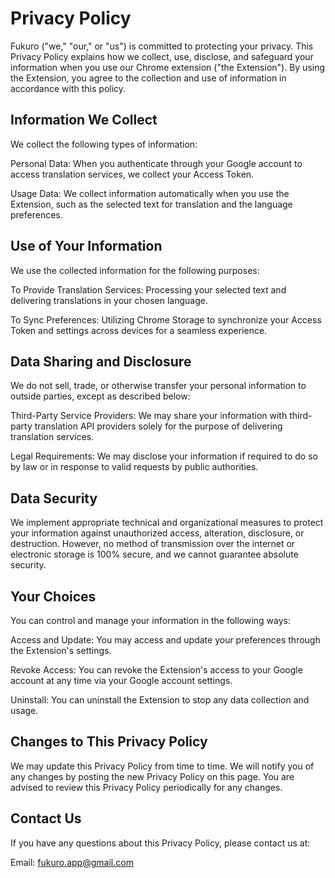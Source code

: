 # Privacy Policy

Fukuro ("we," "our," or "us") is committed to protecting your privacy. This Privacy Policy explains how we collect, use, disclose, and safeguard your information when you use our Chrome extension ("the Extension"). By using the Extension, you agree to the collection and use of information in accordance with this policy.

## Information We Collect

We collect the following types of information:

Personal Data: When you authenticate through your Google account to access translation services, we collect your Access Token.

Usage Data: We collect information automatically when you use the Extension, such as the selected text for translation and the language preferences.

## Use of Your Information

We use the collected information for the following purposes:

To Provide Translation Services: Processing your selected text and delivering translations in your chosen language.

To Sync Preferences: Utilizing Chrome Storage to synchronize your Access Token and settings across devices for a seamless experience.

## Data Sharing and Disclosure

We do not sell, trade, or otherwise transfer your personal information to outside parties, except as described below:

Third-Party Service Providers: We may share your information with third-party translation API providers solely for the purpose of delivering translation services.

Legal Requirements: We may disclose your information if required to do so by law or in response to valid requests by public authorities.

## Data Security

We implement appropriate technical and organizational measures to protect your information against unauthorized access, alteration, disclosure, or destruction. However, no method of transmission over the internet or electronic storage is 100% secure, and we cannot guarantee absolute security.

## Your Choices

You can control and manage your information in the following ways:

Access and Update: You may access and update your preferences through the Extension's settings.

Revoke Access: You can revoke the Extension's access to your Google account at any time via your Google account settings.

Uninstall: You can uninstall the Extension to stop any data collection and usage.

## Changes to This Privacy Policy

We may update this Privacy Policy from time to time. We will notify you of any changes by posting the new Privacy Policy on this page. You are advised to review this Privacy Policy periodically for any changes.

## Contact Us

If you have any questions about this Privacy Policy, please contact us at:

Email: fukuro.app@gmail.com